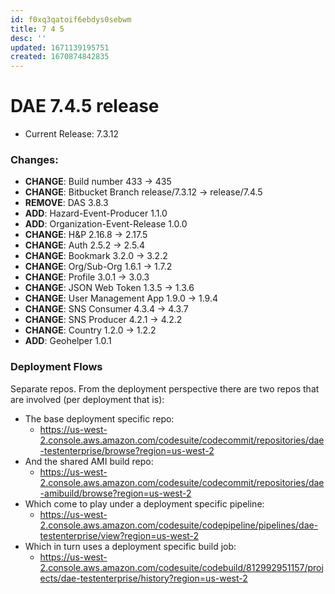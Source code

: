```yaml
---
id: f0xq3qatoif6ebdys0sebwm
title: 7 4 5
desc: ''
updated: 1671139195751
created: 1670874842835
---
```


# **DAE 7.4.5 release**

- Current Release: 7.3.12

### **Changes:**

- **CHANGE**: Build number 433 -> 435
- **CHANGE**: Bitbucket Branch release/7.3.12 -> release/7.4.5
- **REMOVE**: DAS 3.8.3
- **ADD**: Hazard-Event-Producer 1.1.0
- **ADD**: Organization-Event-Release 1.0.0
- **CHANGE**: H&P 2.16.8 -> 2.17.5
- **CHANGE**: Auth 2.5.2 -> 2.5.4
- **CHANGE**: Bookmark 3.2.0 -> 3.2.2
- **CHANGE**: Org/Sub-Org 1.6.1 -> 1.7.2
- **CHANGE**: Profile 3.0.1 -> 3.0.3
- **CHANGE**: JSON Web Token 1.3.5 -> 1.3.6
- **CHANGE**: User Management App 1.9.0 -> 1.9.4
- **CHANGE**: SNS Consumer 4.3.4 -> 4.3.7
- **CHANGE**: SNS Producer 4.2.1 -> 4.2.2
- **CHANGE**: Country 1.2.0 -> 1.2.2
- **ADD**: Geohelper 1.0.1

### Deployment Flows

Separate repos. From the deployment perspective there are two repos that are involved (per deployment that is):

- The base deployment specific repo:
  - https://us-west-2.console.aws.amazon.com/codesuite/codecommit/repositories/dae-testenterprise/browse?region=us-west-2
- And the shared AMI build repo:
  - https://us-west-2.console.aws.amazon.com/codesuite/codecommit/repositories/dae-amibuild/browse?region=us-west-2
- Which come to play under a deployment specific pipeline:
  - https://us-west-2.console.aws.amazon.com/codesuite/codepipeline/pipelines/dae-testenterprise/view?region=us-west-2
- Which in turn uses a deployment specific build job:
  - https://us-west-2.console.aws.amazon.com/codesuite/codebuild/812992951157/projects/dae-testenterprise/history?region=us-west-2
